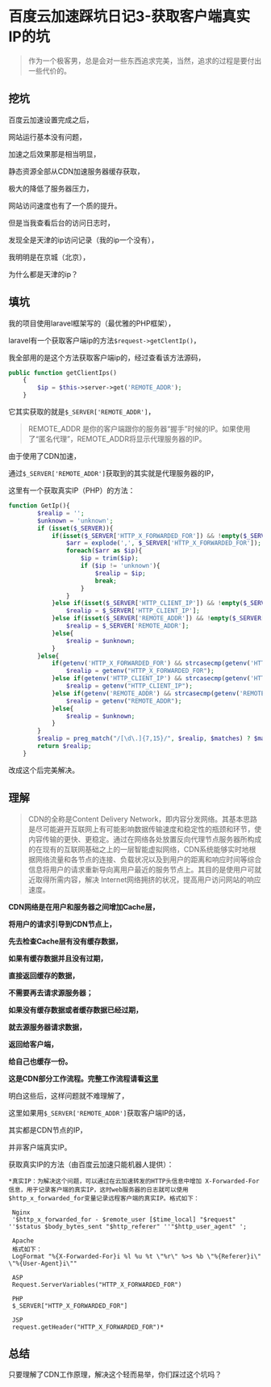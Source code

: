 # 百度云加速踩坑日记3-获取客户端真实IP的坑
> 作为一个极客男，总是会对一些东西追求完美，当然，追求的过程是要付出一些代价的。
## 挖坑
百度云加速设置完成之后，

网站运行基本没有问题，

加速之后效果那是相当明显，

静态资源全部从CDN加速服务器缓存获取，

极大的降低了服务器压力，

网站访问速度也有了一个质的提升。

但是当我查看后台的访问日志时，

发现全是天津的ip访问记录（我的ip一个没有），

我明明是在京城（北京），

为什么都是天津的ip？
## 填坑
我的项目使用laravel框架写的（最优雅的PHP框架），

laravel有一个获取客户端ip的方法``$request->getClentIp()``，

我全部用的是这个方法获取客户端ip的，经过查看该方法源码，
```php
public function getClientIps()
    {
        $ip = $this->server->get('REMOTE_ADDR');
    }
```
它其实获取的就是``$_SERVER['REMOTE_ADDR']``，

> REMOTE_ADDR 是你的客户端跟你的服务器“握手”时候的IP。如果使用了“匿名代理”，REMOTE_ADDR将显示代理服务器的IP。 

由于使用了CDN加速，

通过``$_SERVER['REMOTE_ADDR']``获取到的其实就是代理服务器的IP，

这里有一个获取真实IP（PHP）的方法：
```php
function GetIp(){
	    $realip = '';
	    $unknown = 'unknown';
	    if (isset($_SERVER)){
	        if(isset($_SERVER['HTTP_X_FORWARDED_FOR']) && !empty($_SERVER['HTTP_X_FORWARDED_FOR']) && strcasecmp($_SERVER['HTTP_X_FORWARDED_FOR'], $unknown)){
	            $arr = explode(',', $_SERVER['HTTP_X_FORWARDED_FOR']);
	            foreach($arr as $ip){
	                $ip = trim($ip);
	                if ($ip != 'unknown'){  
	                    $realip = $ip;
	                    break;
	                }
	            }
	        }else if(isset($_SERVER['HTTP_CLIENT_IP']) && !empty($_SERVER['HTTP_CLIENT_IP']) && strcasecmp($_SERVER['HTTP_CLIENT_IP'], $unknown)){
	            $realip = $_SERVER['HTTP_CLIENT_IP'];
	        }else if(isset($_SERVER['REMOTE_ADDR']) && !empty($_SERVER['REMOTE_ADDR']) && strcasecmp($_SERVER['REMOTE_ADDR'], $unknown)){
	            $realip = $_SERVER['REMOTE_ADDR'];
	        }else{
	            $realip = $unknown;
	        }
	    }else{
	        if(getenv('HTTP_X_FORWARDED_FOR') && strcasecmp(getenv('HTTP_X_FORWARDED_FOR'), $unknown)){
	            $realip = getenv("HTTP_X_FORWARDED_FOR");
	        }else if(getenv('HTTP_CLIENT_IP') && strcasecmp(getenv('HTTP_CLIENT_IP'), $unknown)){
	            $realip = getenv("HTTP_CLIENT_IP");
            }else if(getenv('REMOTE_ADDR') && strcasecmp(getenv('REMOTE_ADDR'), $unknown)){
	            $realip = getenv("REMOTE_ADDR");
            }else{
	            $realip = $unknown;
	        }
	    }
	    $realip = preg_match("/[\d\.]{7,15}/", $realip, $matches) ? $matches[0] : $unknown;
	    return $realip;
	}  
```
改成这个后完美解决。
## 理解
> CDN的全称是Content Delivery Network，即内容分发网络。其基本思路是尽可能避开互联网上有可能影响数据传输速度和稳定性的瓶颈和环节，使内容传输的更快、更稳定。通过在网络各处放置反向代理节点服务器所构成的在现有的互联网基础之上的一层智能虚拟网络，CDN系统能够实时地根据网络流量和各节点的连接、负载状况以及到用户的距离和响应时间等综合信息将用户的请求重新导向离用户最近的服务节点上。其目的是使用户可就近取得所需内容，解决 Internet网络拥挤的状况，提高用户访问网站的响应速度。

**CDN网络是在用户和服务器之间增加Cache层，**

**将用户的请求引导到CDN节点上，**

**先去检查Cache层有没有缓存数据，**

**如果有缓存数据并且没有过期，**

**直接返回缓存的数据，**

**不需要再去请求源服务器；**

**如果没有缓存数据或者缓存数据已经过期，**

**就去源服务器请求数据，**

**返回给客户端，**

**给自己也缓存一份。**

**这是CDN部分工作流程。完整工作流程请看[这里]()**

明白这些后，这样问题就不难理解了，

这里如果用``$_SERVER['REMOTE_ADDR']``获取客户端IP的话，

其实都是CDN节点的IP，

并非客户端真实IP。

获取真实IP的方法（由百度云加速只能机器人提供）：

    *真实IP：为解决这个问题，可以通过在云加速转发的HTTP头信息中增加 X-Forwarded-For 信息，用于记录客户端的真实IP，这时web服务器的日志就可以使用 $http_x_forwarded_for变量记录远程客户端的真实IP。格式如下：
    
     Nginx
     '$http_x_forwarded_for - $remote_user [$time_local] "$request" ''$status $body_bytes_sent "$http_referer" ''"$http_user_agent" ';
     
     Apache
     格式如下：
     LogFormat "%{X-Forwarded-For}i %l %u %t \"%r\" %>s %b \"%{Referer}i\" \"%{User-Agent}i\""
     
     ASP
     Request.ServerVariables("HTTP_X_FORWARDED_FOR")
     
     PHP
     $_SERVER["HTTP_X_FORWARDED_FOR"]
     
     JSP
     request.getHeader("HTTP_X_FORWARDED_FOR")*
     
## 总结
只要理解了CDN工作原理，解决这个轻而易举，你们踩过这个坑吗？